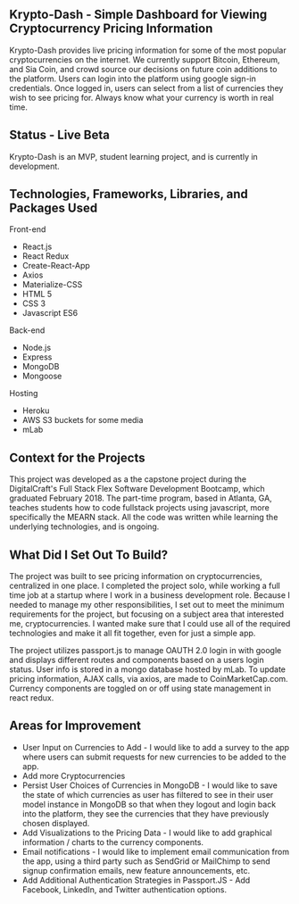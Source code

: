 ## Krypto-Dash - Simple Dashboard for Viewing Cryptocurrency Pricing Information

Krypto-Dash provides live pricing information for some of the most popular cryptocurrencies on the internet. We currently support Bitcoin, Ethereum, and Sia Coin, and crowd source our decisions on future coin additions to the platform. Users can login into the platform using google sign-in credentials. Once logged in, users can select from a list of currencies they wish to see pricing for. Always know what your currency is worth in real time.

## Status - Live Beta

Krypto-Dash is an MVP, student learning project, and is currently in development.

## Technologies, Frameworks, Libraries, and Packages Used

Front-end
- React.js
- React Redux
- Create-React-App
- Axios
- Materialize-CSS
- HTML 5
- CSS 3
- Javascript ES6

Back-end
- Node.js
- Express
- MongoDB
- Mongoose

Hosting
- Heroku
- AWS S3 buckets for some media
- mLab


## Context for the Projects

This project was developed as a the capstone project during the DigitalCraft's Full Stack Flex Software Development Bootcamp, which graduated February 2018. The part-time program, based in Atlanta, GA, teaches students how to code fullstack projects using javascript, more specifically the MEARN stack. All the code was written while learning the underlying technologies, and is ongoing.

## What Did I Set Out To Build?

The project was built to see pricing information on cryptocurrencies, centralized in one place. I completed the project solo, while working a full time job at a startup where I work in a business development role. Because I needed to manage my other responsibilities, I set out to meet the minimum requirements for the project, but focusing on a subject area that interested me, cryptocurrencies. I wanted make sure that I could use all of the required technologies and make it all fit together, even for just a simple app.

The project utilizes passport.js to manage OAUTH 2.0 login in with google and displays different routes and components based on a users login status. User info is stored in a mongo database hosted by mLab. To update pricing information, AJAX calls, via axios, are made to CoinMarketCap.com. Currency components are toggled on or off using state management in react redux.

## Areas for Improvement

- User Input on Currencies to Add - I would like to add a survey to the app where users can submit requests for new currencies to be added to the app.
- Add more Cryptocurrencies
- Persist User Choices of Currencies in MongoDB - I would like to save the state of which currencies as user has filtered to see in their user model instance in MongoDB so that when they logout and login back into the platform, they see the currencies that they have previously chosen displayed.
- Add Visualizations to the Pricing Data - I would like to add graphical information / charts to the currency components.
- Email notifications - I would like to implement email communication from the app, using a third party such as SendGrid or MailChimp to send signup confirmation emails, new feature announcements, etc.
- Add Additional Authentication Strategies in Passport.JS - Add Facebook, LinkedIn, and Twitter authentication options.

